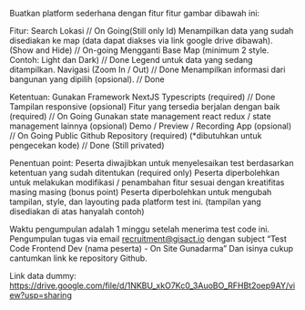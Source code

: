 Buatkan platform sederhana dengan fitur fitur gambar dibawah ini:

Fitur:
Search Lokasi // On Going(Still only Id)
Menampilkan data yang sudah disediakan ke map (data dapat diakses via link google drive dibawah). (Show and Hide) // On-going
Mengganti Base Map (minimum 2 style. Contoh: Light dan Dark) // Done
Legend untuk data yang sedang ditampilkan.
Navigasi (Zoom In / Out) // Done
Menampilkan informasi dari bangunan yang dipilih (opsional). // Done

Ketentuan:
Gunakan Framework NextJS Typescripts (required) // Done
Tampilan responsive (opsional)
Fitur yang tersedia berjalan dengan baik (required) // On Going
Gunakan state management react redux / state management lainnya (opsional)
Demo / Preview / Recording App (opsional) // On Going
Public Github Repository (required) (\*dibutuhkan untuk pengecekan kode) // Done (Still privated)

Penentuan point:
Peserta diwajibkan untuk menyelesaikan test berdasarkan ketentuan yang sudah ditentukan (required only)
Peserta diperbolehkan untuk melakukan modifikasi / penambahan fitur sesuai dengan kreatifitas masing masing (bonus point)
Peserta diperbolehkan untuk mengubah tampilan, style, dan layouting pada platform test ini. (tampilan yang disediakan di atas hanyalah contoh)

Waktu pengumpulan adalah 1 minggu setelah menerima test code ini.
Pengumpulan tugas via email recruitment@gisact.io dengan subject
“Test Code Frontend Dev (nama peserta) - On Site Gunadarma”
Dan isinya cukup cantumkan link ke repository Github.

Link data dummy:
https://drive.google.com/file/d/1NKBU_xkO7Kc0_3AuoBO_RFHBt2oep9AY/view?usp=sharing

